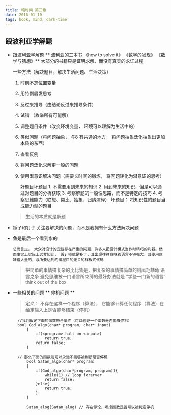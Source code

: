 ```yaml
---
title: 暗时间 第三章
date: 2016-01-10
tags: book, mind, dark-time
---
```


跟波利亚学解题
------------------------
* 跟波利亚学解题
  ** 波利亚的三本书 《how to solve it》 《数学的发现》 《数学与猜想》**
  大部分的书籍只是证明求解，而没有真实的求证过程

  一些方法（解决题目，解决生活问题、生活决策）
  1. 时刻不忘位置变量
  2. 用特例启发思考
  3. 反过来推导（由结论反过来推导条件）
  4. 试错 （枚举所有可能解）
  5. 调整题目条件（改变环境变量， 环境可以理解为生活中的）
  6. 类似问题（将问题抽象， 与8 有共通的地方， 将问题抽象泛化抽象出更加本质的东西）
  7. 查看反例
  8. 将问题泛化求解更一般的问题
  9. 使用潜意识解决问题（需要长时间的锻炼， 将问题转化为潜意识的思考）


        好题目坏题目
         1. 不需要用到未来的知识
         2. 用到未来的知识，但是可以通过对题目的分析获取
         3. 考察解题的一般性思路，而不是特定的技巧
         4. 考察思维能力（联想、类比、抽象、归纳演绎）
         坏题目：
         将知识性的题目当成能力型的题目

    > 生活的本质就是解题

* 锤子和钉子
  关注要解决的问题，而不是我拥有什么方法解决问题

* 鱼是最后一个看到水的
  ```
  总而言之， 大众对设计的定性存在严重的问题，许多人把设计模式当作时精巧的利器。然而事实上实际上远非如此， 设计模式是补丁，其出现往往意味着语言不够强大，其使用意味着大量的，与所要达到的编程目的无关的样板式代码

  ```
  > 把简单的事情搞复杂的比比皆是，把复杂的事情搞简单的则凤毛麟角
  语言之争
  > 避免思维被一门语言所束缚的最好办法就是   “学些一门新的语言”
  > think out of the box




* 一些相关的问题
  ** 停机问题 **
  > 定义： 不存在这样一个程序（算法）， 它能够计算任何程序（算法）在给定输入上是否能够结束（停机）

        //我们假定下面的函数符合条件（可以验证一个函数是否能够停机）
        bool God_algo(char* program, char* input)
            {
                if(<program> halt on <input>)
                    return true;
                return false;
            }

        // 那么下面的函数则可以永远不能够被判断是否停机
            bool Satan_algo(char* program)
            {
                if(God_algo(char*program, program)){
                    while(1) // loop forerver
                    return false;
                }else{
                    return true;
                }
            }

            Satan_alog(Satan_alog) // 存在悖论，考虑函数是否可以被判定停机
